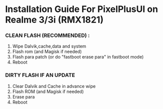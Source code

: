 
# Installation Guide For PixelPlusUI on Realme 3/3i (RMX1821)

### CLEAN FLASH (RECOMMENDED) : 
1. Wipe Dalvik,cache,data and system
2. Flash rom (and Magisk if needed)
3. Flash para patch (or do "fastboot erase para" in fastboot mode)
3. Reboot

### DIRTY FLASH IF AN UPDATE
1. Clear Dalvik and Cache in advance wipe
2. Flash ROM  (and Magisk if needed)
3. Erase para
3. Reboot
